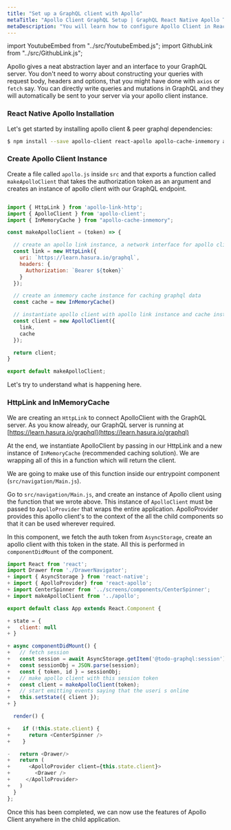 ```yaml
---
title: "Set up a GraphQL client with Apollo"
metaTitle: "Apollo Client GraphQL Setup | GraphQL React Native Apollo Tutorial"
metaDescription: "You will learn how to configure Apollo Client in React Native by installing dependencies like react-apollo, apollo-client, apollo-link-http, apollo-cache-inmemory"
---
```


import YoutubeEmbed from "../src/YoutubeEmbed.js";
import GithubLink from "../src/GithubLink.js";

<YoutubeEmbed link="https://www.youtube.com/embed/XSR6jH5doXk" />

Apollo gives a neat abstraction layer and an interface to your GraphQL server. You don't need to worry about constructing your queries with request body, headers and options, that you might have done with `axios` or `fetch` say. You can directly write queries and mutations in GraphQL and they will automatically be sent to your server via your apollo client instance.

### React Native Apollo Installation
Let's get started by installing apollo client & peer graphql dependencies:

```bash
$ npm install --save apollo-client react-apollo apollo-cache-inmemory apollo-link-http graphql graphql-tag
```

### Create Apollo Client Instance
Create a file called `apollo.js` inside `src` and that exports a function called `makeApolloClient` that takes the authorization token as an argument and creates an instance of apollo client with our GraphQL endpoint.

<GithubLink link="https://github.com/hasura/graphql-engine/blob/master/community/learn/graphql-tutorials/tutorials/react-native-apollo/app-final/src/apollo.js" text="apollo.js"/>

```javascript

import { HttpLink } from 'apollo-link-http';
import { ApolloClient } from 'apollo-client';
import { InMemoryCache } from "apollo-cache-inmemory";

const makeApolloClient = (token) => {

  // create an apollo link instance, a network interface for apollo client
  const link = new HttpLink({
    uri: `https://learn.hasura.io/graphql`,
    headers: {
      Authorization: `Bearer ${token}`
    }
  });

  // create an inmemory cache instance for caching graphql data
  const cache = new InMemoryCache()

  // instantiate apollo client with apollo link instance and cache instance
  const client = new ApolloClient({
    link,
    cache
  });

  return client;
}

export default makeApolloClient;
```

Let's try to understand what is happening here. 

### HttpLink and InMemoryCache
We are creating an `HttpLink` to connect ApolloClient with the GraphQL server. As you know already, our GraphQL server is running at [https://learn.hasura.io/graphql](https://learn.hasura.io/graphql)

At the end, we instantiate ApolloClient by passing in our HttpLink and a new instance of `InMemoryCache` (recommended caching solution). We are wrapping all of this in a function which will return the client.

We are going to make use of this function inside our entrypoint component (`src/navigation/Main.js`).

Go to `src/navigation/Main.js`, and create an instance of Apollo client using the function that we wrote above. This instance of `ApolloClient` must be passed to `ApolloProvider` that wraps the entire application. ApolloProvider provides this apollo client's to the context of the all the child components so that it can be used wherever required.

In this component, we fetch the auth token from `AsyncStorage`, create an apollo client with this token in the state. All this is performed in `componentDidMount` of the component.


```js
import React from 'react';
import Drawer from './DrawerNavigator';
+ import { AsyncStorage } from 'react-native';
+ import { ApolloProvider} from 'react-apollo';
+ import CenterSpinner from '../screens/components/CenterSpinner';
+ import makeApolloClient from '../apollo';

export default class App extends React.Component {

+ state = {
+   client: null
+ }

+ async componentDidMount() {
+   // fetch session
+   const session = await AsyncStorage.getItem('@todo-graphql:session');
+   const sessionObj = JSON.parse(session);
+   const { token, id } = sessionObj;
+   // make apollo client with this session token
+   const client = makeApolloClient(token);
+   // start emitting events saying that the useri s online
+   this.setState({ client });
+ }

  render() {

+    if (!this.state.client) {
+      return <CenterSpinner />
+    }

-   return <Drawer/>
+   return (
+      <ApolloProvider client={this.state.client}>
+        <Drawer />
+     </ApolloProvider> 
+   )
  }
};

```

Once this has been completed, we can now use the features of Apollo Client anywhere in the child application.
